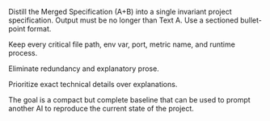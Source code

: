 Distill the Merged Specification (A+B) into a single invariant project specification.
Output must be no longer than Text A.
Use a sectioned bullet-point format.

Keep every critical file path, env var, port, metric name, and runtime process.

Eliminate redundancy and explanatory prose.

Prioritize exact technical details over explanations.

The goal is a compact but complete baseline that can be used to prompt another AI to reproduce the current state of the project.

